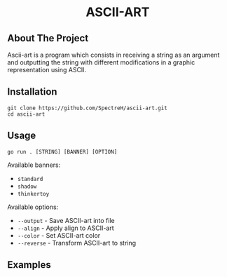 <h1 align="center">ASCII-ART</h1>

## About The Project
Ascii-art is a program which consists in receiving a string as an argument and outputting the string with different modifications in a graphic representation using ASCII. 

## Installation
```
git clone https://github.com/SpectreH/ascii-art.git
cd ascii-art
```
## Usage
```
go run . [STRING] [BANNER] [OPTION]
```
Available banners:
* <code>standard</code>
* <code>shadow</code>
* <code>thinkertoy</code>

Available options:
* <code>--output</code> - Save ASCII-art into file
* <code>--align</code> - Apply align to ASCII-art
* <code>--color</code> - Set ASCII-art color
* <code>--reverse</code> - Transform ASCII-art to string

## Examples
